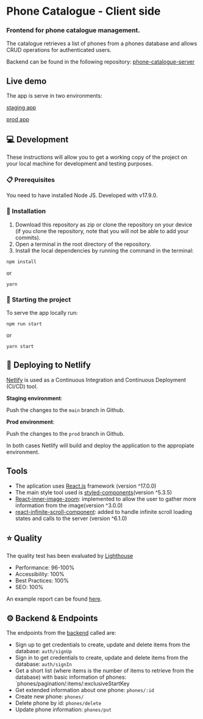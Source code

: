 # Phone Catalogue - Client side

### Frontend for phone catalogue management.

The catalogue retrieves a list of phones from a phones database and allows CRUD operations for authenticated users.

Backend can be found in the following repository: [phone-catalogue-server](https://github.com/crisouteda/phone-catalogue-server)

## Live demo

The app is serve in two environments:

[staging app](https://phone-catalogue-app-staging.netlify.app)

[prod app](https://phone-catalogue-app.netlify.app/)

## 💻 Development

These instructions will allow you to get a working copy of the project on your local machine for development and testing purposes.

### 📋 Prerequisites

You need to have installed Node JS. Developed with v17.9.0.

### 🔧 Installation

1. Download this repository as zip or clone the repository on your device (if you clone the repository, note that you will not be able to add your commits).
2. Open a terminal in the root directory of the repository.
3. Install the local dependencies by running the command in the terminal:

```
npm install
```

or

```
yarn
```

### 🏁 Starting the project

To serve the app locally run:

```
npm run start
```

or

```
yarn start
```

## 🚀 Deploying to Netlify

[Netlify](https://www.netlify.com/) is used as a Continuous Integration and Continuous Deployment (CI/CD) tool.

**Staging environment**:

Push the changes to the `main` branch in Github.

**Prod environment**:

Push the changes to the `prod` branch in Github.

In both cases Netlify will build and deploy the application to the appropiate environment.

## Tools

- The aplication uses [React.js](https://reactjs.org/) framework (version ^17.0.0)
- The main style tool used is [styled-components](https://styled-components.com/)(version ^5.3.5)
- [React-inner-image-zoom](https://github.com/laurenashpole/react-inner-image-zoom): implemented to allow the user to gather more information from the image(version ^3.0.0)
- [react-infinite-scroll-component](https://github.com/ankeetmaini/react-infinite-scroll-component): added to handle infinite scroll loading states and calls to the server (version ^6.1.0)

## ⭐ Quality

The quality test has been evaluated by [Lighthouse](https://developers.google.com/web/tools/lighthouse)

- Performance: 96-100%
- Accessibility: 100%
- Best Practices: 100%
- SEO: 100%

An example report can be found [here](https://phone-catalogue-app.netlify.app//lighthouse.html).

## ⚙️ Backend & Endpoints

The endpoints from the [backend](https://github.com/crisouteda/phone-catalogue-server) called are:

- Sign up to get credentials to create, update and delete items from the database: `auth/signUp`
- Sign in to get credentials to create, update and delete items from the database: `auth/signIn`
- Get a short list (where items is the number of items to retrieve from the database) with basic information of phones: `phones/pagination/:items/:exclusiveStartKey
- Get extended information about one phone: `phones/:id`
- Create new phone: `phones/`
- Delete phone by id: `phones/delete`
- Update phone information: `phones/put`
